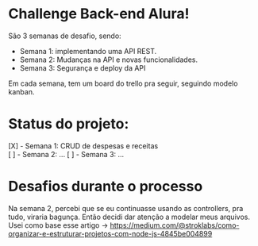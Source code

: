 # Challenge Back-end Alura!

São 3 semanas de desafio, sendo:

- Semana 1: implementando uma API REST.
- Semana 2: Mudanças na API e novas funcionalidades.
- Semana 3: Segurança e deploy da API

Em cada semana, tem um board do trello pra seguir, seguindo modelo kanban.

# Status do projeto:
[X] - Semana 1: CRUD de despesas e receitas  
[ ] - Semana 2: ...
[ ] - Semana 3: ...  

# Desafios durante o processo
Na semana 2, percebi que se eu continuasse usando as controllers, pra tudo, viraria bagunça. Então decidi dar atenção a modelar meus arquivos. Usei como base esse artigo -> https://medium.com/@stroklabs/como-organizar-e-estruturar-projetos-com-node-js-4845be004899